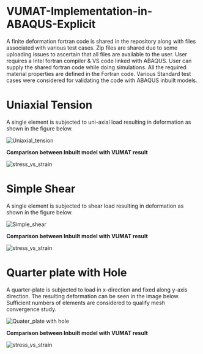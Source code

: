 # VUMAT-Implementation-in-ABAQUS-Explicit
A finite deformation fortran code is shared in the repository along with files associated with various test cases. Zip files are shared due to some uploading issues to ascertain that all files are available to the user. User requires a Intel fortran compiler & VS code linked with ABAQUS. User can supply the shared fortran code while doing simulations. All the required material properties are defined in the Fortran code.
Various Standard test cases were considered for validating the code with ABAQUS inbuilt models.
# Uniaxial Tension
A single element is subjected to uni-axial load resulting in deformation as shown in the figure below.

![Uniaxial_tension](https://user-images.githubusercontent.com/88960574/129486840-44a366f3-1f65-43e0-860e-1e6fb6bc8087.png)

**Comparison between Inbuilt model with VUMAT result**

![stress_vs_strain](https://user-images.githubusercontent.com/88960574/129487649-5e90d17c-53c8-451c-a171-965d56b5f329.png)

# Simple Shear
A single element is subjected to shear load resulting in deformation as shown in the figure below.

![Simple_shear](https://user-images.githubusercontent.com/88960574/129486844-4525c41c-e9cd-4248-a177-83565bcea323.png)

**Comparison between Inbuilt model with VUMAT result**

![stress_vs_strain](https://user-images.githubusercontent.com/88960574/129487708-187a7b20-ead8-40b4-9f0f-192d7d686e95.png)

# Quarter plate with Hole
A quarter-plate is subjected to load in x-direction and fixed along y-axis direction. The resulting deformation can be seen in the image below. Sufficient numbers of elements are considered to qualify mesh convergence study.

![Quater_plate with hole](https://user-images.githubusercontent.com/88960574/129486847-69213198-1433-4ce3-8629-af3d1b4d9648.png)

**Comparison between Inbuilt model with VUMAT result**

![stress_vs_strain](https://user-images.githubusercontent.com/88960574/129487678-daddafb5-3a0d-4fee-a297-44de7c157a2a.png)

